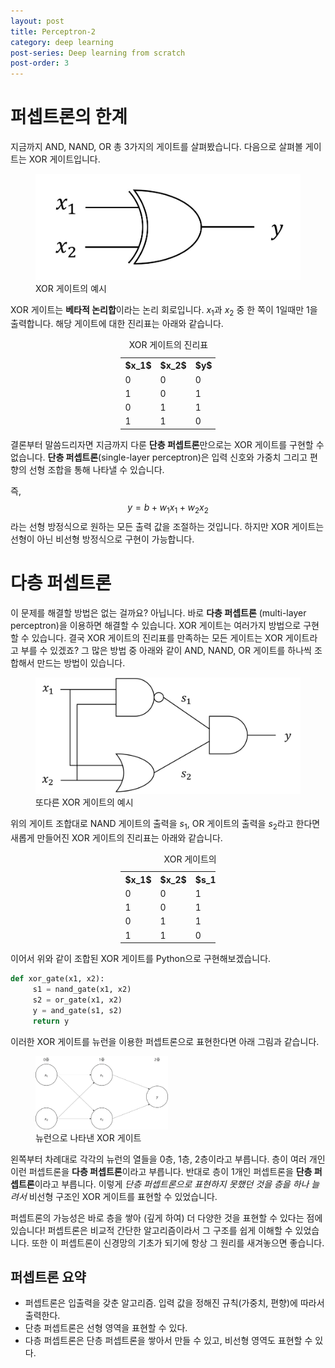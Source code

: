 ```yaml
---
layout: post
title: Perceptron-2
category: deep learning
post-series: Deep learning from scratch
post-order: 3
---
```


# 퍼셉트론의 한계

지금까지 AND, NAND, OR 총 3가지의 게이트를 살펴봤습니다. 다음으로 살펴볼 게이트는 XOR 게이트입니다.

<figure>
     <img src="/posts/study/machine learning/deep learning/images/perceptron_2.jpg"
          title="Perceptron-2"
          alt="Perceptron-2"
          class="img_center"/>
     <figcaption>XOR 게이트의 예시</figcaption>
</figure>

XOR 게이트는 **베타적 논리합**이라는 논리 회로입니다. $x_1$과 $x_2$ 중 한 쪽이 1일때만 1을 출력합니다.
해당 게이트에 대한 진리표는 아래와 같습니다.

<table style="margin-left: auto; margin-right: auto; width: 30%;">
  <caption>XOR 게이트의 진리표</caption>
  <tr><th>$x_1$</th> <th>$x_2$</th> <th>$y$</th></tr>
  <tr><td>0</td> <td>0</td> <td>0</td></tr>
  <tr><td>1</td> <td>0</td> <td>1</td></tr>
  <tr><td>0</td> <td>1</td> <td>1</td></tr>
  <tr><td>1</td> <td>1</td> <td>0</td></tr>
</table>

결론부터 말씀드리자면 지금까지 다룬 **단층 퍼셉트론**만으로는 XOR 게이트를 구현할 수 없습니다.
**단층 퍼셉트론**(single-layer perceptron)은 입력 신호와 가중치 그리고 편향의 선형 조합을 통해 나타낼 수 있습니다.

즉, $$y=b+w_1 x_1+w_2 x_2$$라는 선형 방정식으로 원하는 모든 출력 값을 조절하는 것입니다.
하지만 XOR 게이트는 선형이 아닌 비선형 방정식으로 구현이 가능합니다.

# 다층 퍼셉트론

이 문제를 해결할 방법은 없는 걸까요? 아닙니다. 바로 **다층 퍼셉트론** (multi-layer perceptron)을 이용하면 해결할 수 있습니다.
XOR 게이트는 여러가지 방법으로 구현할 수 있습니다. 결국 XOR 게이트의 진리표를 만족하는 모든 게이트는 XOR 게이트라고 부를 수 있겠죠?
그 많은 방법 중 아래와 같이 AND, NAND, OR 게이트를 하나씩 조합해서 만드는 방법이 있습니다.

<figure>
     <img src="/posts/study/machine learning/deep learning/images/perceptron_3.jpg"
          title="Perceptron-3"
          alt="Perceptron-3"
          class="img_center"/>
     <figcaption>또다른 XOR 게이트의 예시</figcaption>
</figure>

위의 게이트 조합대로 NAND 게이트의 출력을 $s_1$, OR 게이트의 출력을 $s_2$라고 한다면 새롭게 만들어진 XOR 게이트의 진리표는 아래와 같습니다.

<table style="margin-left: auto; margin-right: auto; width: 30%;">
  <caption>XOR 게이트의 진리표</caption>
  <tr><th>$x_1$</th> <th>$x_2$</th> <th>$s_1$</th> <th>$s_2$</th> <th>$y$</th></tr>
  <tr><td>0</td> <td>0</td> <td>1</td> <td>0</td> <td>0</td></tr>
  <tr><td>1</td> <td>0</td> <td>1</td> <td>1</td> <td>1</td></tr>
  <tr><td>0</td> <td>1</td> <td>1</td> <td>1</td> <td>1</td></tr>
  <tr><td>1</td> <td>1</td> <td>0</td> <td>1</td> <td>0</td></tr>
</table>

이어서 위와 같이 조합된 XOR 게이트를 Python으로 구현해보겠습니다.

```python
def xor_gate(x1, x2):
     s1 = nand_gate(x1, x2)
     s2 = or_gate(x1, x2)
     y = and_gate(s1, s2)
     return y
```

이러한 XOR 게이트를 뉴런을 이용한 퍼셉트론으로 표현한다면 아래 그림과 같습니다.

<figure>
     <img src="/posts/study/machine learning/deep learning/images/perceptron_4.jpg"
          title="Perceptron-4"
          alt="Perceptron-4"
          class="img_center"
          style="width: 50%"/>
     <figcaption>뉴런으로 나타낸 XOR 게이트</figcaption>
</figure>

왼쪽부터 차례대로 각각의 뉴런의 열들을 0층, 1층, 2층이라고 부릅니다. 층이 여러 개인 이런 퍼셉트론을 **다층 퍼셉트론**이라고 부릅니다.
반대로 층이 1개인 퍼셉트론을 **단층 퍼셉트론**이라고 부릅니다.
이렇게 *단층 퍼셉트론으로 표현하지 못했던 것을 층을 하나 늘려서* 비선형 구조인 XOR 게이트를 표현할 수 있었습니다.

퍼셉트론의 가능성은 바로 층을 쌓아 (깊게 하여) 더 다양한 것을 표현할 수 있다는 점에 있습니다!
퍼셉트론은 비교적 간단한 알고리즘이라서 그 구조를 쉽게 이해할 수 있었습니다. 또한 이 퍼셉트론이 신경망의 기초가 되기에 항상 그 원리를 새겨놓으면 좋습니다.

## 퍼셉트론 요약
- 퍼셉트론은 입출력을 갖춘 알고리즘. 입력 값을 정해진 규칙(가중치, 편향)에 따라서 출력한다.
- 단층 퍼셉트론은 선형 영역을 표현할 수 있다.
- 다층 퍼셉트론은 단층 퍼셉트론을 쌓아서 만들 수 있고, 비선형 영역도 표현할 수 있다.